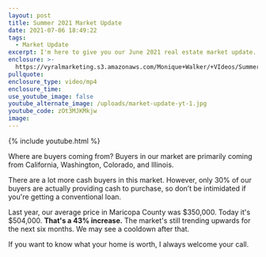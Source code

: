 ```yaml
---
layout: post
title: Summer 2021 Market Update
date: 2021-07-06 18:49:22
tags:
  - Market Update
excerpt: I'm here to give you our June 2021 real estate market update.
enclosure: >-
  https://vyralmarketing.s3.amazonaws.com/Monique+Walker/+VIdeos/Summer+2021+Market+Update.mp4
pullquote:
enclosure_type: video/mp4
enclosure_time:
use_youtube_image: false
youtube_alternate_image: /uploads/market-update-yt-1.jpg
youtube_code: zOt3MJKMkjw
image:
---
```

{% include youtube.html %}

Where are buyers coming from? Buyers in our market are primarily coming from California, Washington, Colorado, and Illinois.

There are a lot more cash buyers in this market. However, only 30% of our buyers are actually providing cash to purchase, so don’t be intimidated if you're getting a conventional loan.

Last year, our average price in Maricopa County was $350,000. Today it's $504,000. **That's a 43% increase.** The market's still trending upwards for the next six months. We may see a cooldown after that.

If you want to know what your home is worth, I always welcome your call.

